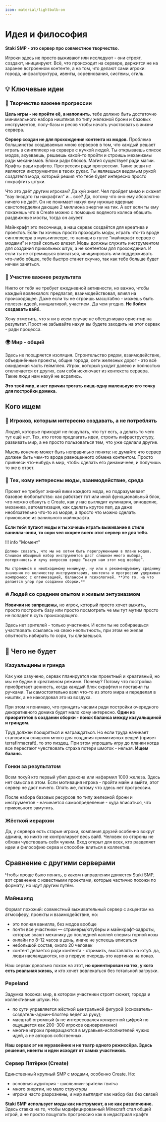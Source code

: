 ```yaml
---
icon: material/lightbulb-on
---
```


[//]: # (![Atlassian Bitbucket Mesh]&#40;https://wac-cdn.atlassian.com/dam/jcr:bf39fc40-3871-491f-98e3-fb2293f57a00/bitbucket-icon-gradient-blue.svg?cdnVersion=696&#41;{: style="height:40px;width:40px;margin-bottom:5px;vertical-align:middle"} )

# Идея и философия
**Staki SMP - это сервер про совместное творчество.**

Игроки здесь не просто выживают или исследуют - они строят, создают, инициируют. Всё, что происходит на сервере, держится не на заранее встроенном контенте, а на том, что делают сами игроки: города, инфраструктура, ивенты, соревнования, системы, стиль.

## 💡 Ключевые идеи
### 🎨 Творчество важнее прогрессии
**Цель игры - не пройти её, а наполнить.** тебе должно быть достаточно минимального набора ништяков по типу железной брони и базовых инструментов, полу-базы и ресов чтобы начать участвовать в жизни сервера.

**Сервер создан не для прохождения контента из модов.** Проблема большинства создаваемых мною серверов в том, что каждый решает играть в синглплеер на сервере с кучкой людей. Ты открываешь список модов, ахуеваешь, решаешь какой-то пройти и строишь механизмы ради механизмов. Блоки ради блоков. Магия существует ради магии. Крафты ради крафтов. Прогрессия ради прогрессии. Такие вещи не являются инструментом в твоих руках. Ты являешься ведомым рукой создателя мода, который решил что тебе будет интересно просто покрафтить штуки.

Что это даёт другим игрокам? Да хуй знает. Чел пройдет мимо и скажет “вау пиздато ты накрафтил” и… всё? Да, потому что оно ему абсолютно ничего не даёт. Он не понимает нахуя ему нужные ядерные свистоперделки дающие 2 миллиона энергии на тик. А вот если ты ему покажешь что в Create можно с помощью водяного колеса ебашить раздвижные мосты, тогда он ахуеет.

Майнкрафт это песочница, а наш сервак создаётся для креатива и проектов. Если ты хочешь просто проходить моды, играть что-то вроде синглплеера в мультиплеере, то напиши в гугле “майнкрафт сервер с модами” и играй сколько влезет. Моды должны служить инструментом для создания прикольных штук, а не контентом для прохождения. И если ты не стремишься вписаться, инициировать или поддерживать что-либо общее, тебе быстро станет скучно, так как тебе больше будет нечем заняться. 

### 🤝 Участие важнее результата
Никто от тебя не требует ежедневной активности, но важно, чтобы каждый вовлекался: предлагал, взаимодействовал, влиял на происходящее. Даже если ты не строишь масштабно - можешь быть полезен идеей, инициативой, участием. Да чем угодно. **Не бойся создавать вайб.**

Хочу отметить, что я ни в коем случае не обесцениваю ориентир на результат. Прост не забывайте нахуя вы будете заходить на этот сервак - ради процесса.

### 🌍 Мир - общий
Здесь не поощряется изоляция. Строительство рядом, взаимодействие, объединённые проекты, общие города, сети железных дорог - это всё ожидаемая часть геймплея. Игрок, который уходит далеко и полностью отключается от других, сам себя исключает из контекста сервера. Такие люди нам нахуй не всрались.

**Это твой мир, и нет причин трогать лишь одну маленькую его точку для постройки домика.**

## Кого ищем

### 🔧 Игроков, которым интересно создавать, а не потреблять

Людей, которые приходят не пощупать, что тут есть, а делать то чего тут ещё нет. Тех, кто готов предлагать идеи, строить инфраструктуру, развивать мир, а не просто пользоваться тем, что уже сделали другие.

Мысль конечно может быть неправильно понята: не думайте что сервер должен быть чем-то вроде равноценного обмена контентом. Просто привнеси что-нибудь в мир, чтобы сделать его динамичнее, и получишь то же в ответ.

### 🧪 Тех, кому интересны моды, взаимодействие, среда

Проект не требует знаний вики каждого мода, но подразумевает базовое любопытство: как работает тот или иной функциональный блок, что можно ебануть с Create, как у нас выглядит кулинария, виноделие, механика, автоматизация, как сделать крутое пвп, да даже необязательно что-то из модов, а просто что можно сделать прикольное из ванильного майнкрафта.

**Если тебя пугают моды и ты хочешь играть выживание в стиле ванилла-онли, то сори чел скорее всего этот сервер не для тебя.**

!!! info "Момент"

    Должен сказать, что мы не хотим быть перегруженными в плане модов. Слишком обширный набор инструментов даст слишком много выбора, потерянность и кучу вопросов вроде “нахуя нам этот мод вообще”.

    Мы стремимся к необходимому минимуму, ну или к рекомендуемому среднему значению по количеству инструментария, контента и прогрессии удерживая компромисс с оптимизацией, балансом и психологией. **Это то, на что делается упор при создании сборки.**

### 🔥 Людей со средним опытом и живым энтузиазмом

**Новички не запрещены,** но игрок, который просто хочет выжить, просто построить базу или просто посмотреть че мы тут мутим просто не попадёт в суть происходящего. 

Здесь нет зрителей - только участники. И если ты не собираешься участвовать ссылаясь на свою неопытность, при этом не желая опытность набирать то сори, ты сливаешься.

## 🚫 Чего не будет

### Казуальщины и гринда

Как уже озвучено, сервак планируется как проектный и креативный, но мы не будем в креативном режиме. Почему? Потому что постройка приобретает ценность, когда каждый блок скрафтил и поставил ты ручками. Ты самостоятельно взял что-то из этого мира и переделал в ништяк, а не наколдовал это из воздуха.

При этом я понимаю, что гриндить часами ради постройки очередного декоративного домика будет мало кому интересно. **Один из приоритетов в создании сборки - поиск баланса между казуальщиной и гриндом.**

Труд должен поощряться и награждаться. Но если труда начинает становится слишком много для создания примитивных вещей (привет terrafirmacraft), то это пиздец. При этом упрощать игру до планки когда все перестают чувствовать страха потери шмоток - нельзя. **Ищем баланс.**

### Гонки за результатом

Всем похуй кто первый убил дракона или нафармил 1000 железа. Здесь нет смысла в этом. Если мотивация игрока - пройти майн и выйти, этот сервер не даст ничего. Опять же, потому что здесь нет прогрессии.

После набора базовых ресурсов по типу железной брони и инструментов - начинается самоопределение - куда вписаться, что прикольного замутить.
 
### Жёсткой иерархии

Да, у сервера есть старые игроки, компания друзей особенно вокруг админа, но никто не контролирует весь вайб. Человек со стороны не обязан чувствовать себя чужим. Вход открыт для всех, кто разделяет идеи и философию серва и способен влиться в коллектив.

## Сравнение с другими серверами

Чтобы проще было понять, в каком направлении движется Staki SMP, вот сравнение с известными проектами, которые частично похожи по формату, но идут другим путём.

### Майншилд
Формат похожий: совместный выживательный сервер с акцентом на атмосферу, проекты и взаимодействие, но:

- это полная ванилла, без модов вообще
- почти все участники — стримеры/ютуберы и майнкрафт-задроты, которые знают механику до последней каплей спермы горной козы
- онлайн по 8–12 часов в день, иначе не успеешь вписаться
- небольшой состав, около 20 человек
- контент делается ради контента - стримить, выставлять на ютуб. да, люди наслаждаются, но в первую очередь это картинка на показ.

Наш сервак довольно похож на этот, **но ориентирован на тех, у кого есть реальная жизнь,** и кто хочет вовлекаться без тотальной загрузки.

### Pepeland

Задумка похожа: мир, в котором участники строят сюжет, города и коллективные штуки. Но:

- по сути управляется жёсткой центральной фигурой (основатель-создатель-админ-блоггер ведёт за руку);
- масштаб огромный (я не интересовался конкретной цифрой но ощущается как 200–300 игроков одновременно)
- многие игроки превращаются в муравьев-исполнителей чужих идей, а не авторов собственных.

**Наш сервак эт не муравейник и не театр одного режиссёра. Здесь решения, ивенты и идеи исходят от самих участников.**

### Сервер Пятёрки (Create)

Единственный крупный SMP с модами, особенно Create. Но:

- основная аудитория - школьники-зрители твитча
- много энергии, но мало структуры
- игроки часто разрознены, и мир выглядит как набор баз без связей

**Staki SMP использует моды как инструмент, а не как развлечение.** Здесь ставка на то, чтобы модифицированный Minecraft стал общей игрой, а не просто пощупать прогрессию как в индастриал крафте